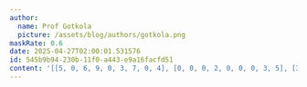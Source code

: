 ```yaml
---
author:
  name: Prof Gotkola
  picture: /assets/blog/authors/gotkola.png
maskRate: 0.6
date: 2025-04-27T02:00:01.531576
id: 545b9b94-230b-11f0-a443-e9a16facfd51
content: '[[5, 0, 6, 9, 0, 3, 7, 0, 4], [0, 0, 0, 2, 0, 0, 0, 3, 5], [3, 0, 8, 0, 7, 0, 0, 0, 0], [9, 0, 0, 5, 2, 4, 0, 0, 7], [0, 0, 0, 1, 0, 0, 4, 0, 0], [2, 0, 0, 7, 3, 0, 0, 0, 0], [0, 6, 0, 3, 5, 0, 2, 0, 0], [7, 3, 5, 0, 0, 0, 0, 0, 0], [0, 4, 0, 6, 0, 9, 0, 0, 3]]'
---
```

